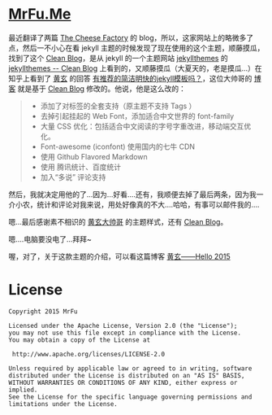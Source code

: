 [MrFu.Me](http://mrfu.me/)
=====================

最近翻译了两篇 [The Cheese Factory](http://inthecheesefactory.com/blog) 的 blog，所以，这家网站上的略微多了点，然后一不小心在看 jekyll 主题的时候发现了现在使用的这个主题，顺藤摸瓜，找到了这个 [Clean Blog](https://github.com/IronSummitMedia/startbootstrap-clean-blog-jekyll)，是从 jekyll 的一个主题网站 [jekyllthemes](http://jekyllthemes.org/) 的 [jekyllthemes -- Clean Blog](http://jekyllthemes.org/themes/clean-blog/) 上看到的，又顺藤摸瓜（大夏天的，老是摸瓜...）在知乎上看到了 [黄玄](http://www.zhihu.com/people/huxpro) 的回答 [有推荐的简洁明快的jekyll模板吗？](http://www.zhihu.com/question/20223939/answer/50966881)，这位大帅哥的 [博客](http://huangxuan.me/) 就是基于 [Clean Blog](https://github.com/IronSummitMedia/startbootstrap-clean-blog-jekyll) 修改的。他说，他是这么改的：

>* 添加了对标签的全套支持（原主题不支持 Tags ）
>* 去掉引起挂起的 Web Font，添加适合中文世界的 font-family
>* 大量 CSS 优化：包括适合中文阅读的字号字重改进，移动端交互优化。
>* Font-awesome (iconfont) 使用国内的七牛 CDN
>* 使用 Github Flavored Markdown
>* 使用 腾讯统计、百度统计
>* 加入“多说” 评论支持

然后，我就决定用他的了...因为...好看....还有，我顺便去掉了最后两条，因为我一介小农，统计和评论对我来说，用处好像真的不大....哈哈，有事可以邮件我的....

嗯...最后感谢素不相识的 [黄玄大帅哥](http://www.zhihu.com/people/huxpro) 的主题样式，还有 [Clean Blog](https://github.com/IronSummitMedia/startbootstrap-clean-blog-jekyll)。

嗯....电脑要没电了...拜拜~

喔，对了，关于这款主题的介绍，可以看这篇博客 [黄玄——Hello 2015](http://huangxuan.me/2015/01/29/hello-2015/)



License
============

    Copyright 2015 MrFu

	Licensed under the Apache License, Version 2.0 (the "License");
	you may not use this file except in compliance with the License.
	You may obtain a copy of the License at

     http://www.apache.org/licenses/LICENSE-2.0

	Unless required by applicable law or agreed to in writing, software
	distributed under the License is distributed on an "AS IS" BASIS,
	WITHOUT WARRANTIES OR CONDITIONS OF ANY KIND, either express or implied.
	See the License for the specific language governing permissions and
	limitations under the License.
